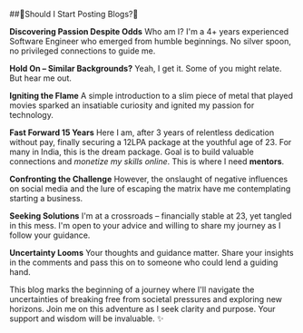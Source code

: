 ##🚀Should I Start Posting Blogs?📝

**Discovering Passion Despite Odds**
Who am I? I'm a 4+ years experienced Software Engineer who emerged from humble beginnings. No silver spoon, no privileged connections to guide me.

**Hold On – Similar Backgrounds?**
Yeah, I get it. Some of you might relate. But hear me out.

**Igniting the Flame**
A simple introduction to a slim piece of metal that played movies sparked an insatiable curiosity and ignited my passion for technology.

**Fast Forward 15 Years**
Here I am, after 3 years of relentless dedication without pay, finally securing a 12LPA package at the youthful age of 23. For many in India, this is the dream package. Goal is to build valuable connections and _monetize my skills online_. This is where I need **mentors**.

**Confronting the Challenge**
However, the onslaught of negative influences on social media and the lure of escaping the matrix have me contemplating starting a business.

**Seeking Solutions**
I'm at a crossroads – financially stable at 23, yet tangled in this mess. I'm open to your advice and willing to share my journey as I follow your guidance.

**Uncertainty Looms**
Your thoughts and guidance matter. Share your insights in the comments and pass this on to someone who could lend a guiding hand.

This blog marks the beginning of a journey where I'll navigate the uncertainties of breaking free from societal pressures and exploring new horizons. Join me on this adventure as I seek clarity and purpose. Your support and wisdom will be invaluable. ✨
